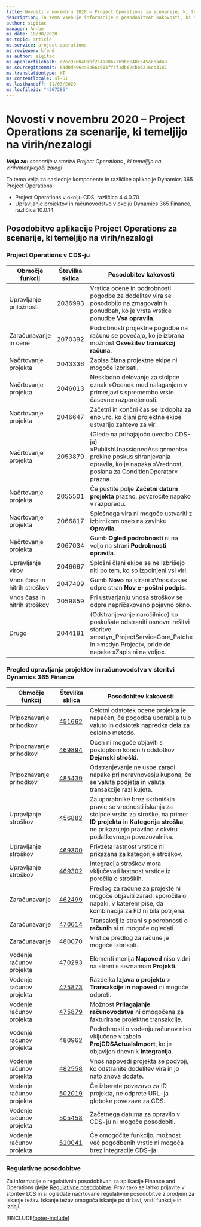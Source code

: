 ```yaml
---
title: Novosti v novembru 2020 – Project Operations za scenarije, ki temeljijo na virih/nezalogi
description: Ta tema vsebuje informacije o posodobitvah kakovosti, ki so na voljo v novembrski izdaji (2020) aplikacije Project Operations za scenarije, ki temeljijo na virih/nezalogi.
author: sigitac
manager: Annbe
ms.date: 10/30/2020
ms.topic: article
ms.service: project-operations
ms.reviewer: kfend
ms.author: sigitac
ms.openlocfilehash: c7ec9360401bf214ae867769b0e48e545a6bad48
ms.sourcegitcommit: 64d0de964a9b66c015ffcf1db62cbb6216cb3187
ms.translationtype: HT
ms.contentlocale: sl-SI
ms.lasthandoff: 11/03/2020
ms.locfileid: "4367286"
---
```

# <a name="whats-new-november-2020---project-operations-for-resourcenon-stocked-based-scenarios"></a>Novosti v novembru 2020 – Project Operations za scenarije, ki temeljijo na virih/nezalogi

_**Velja za:** scenarije v storitvi Project Operations , ki temeljijo na virih/manjkajoči zalogi_

Ta tema velja za naslednje komponente in različice aplikacije Dynamics 365 Project Operations:

- Project Operations v okolju CDS, različica 4.4.0.70
- Upravljanje projektov in računovodstvo v okolju Dynamics 365 Finance, različica 10.0.14

## <a name="updates-to-project-operations-for-resource-non-stocked-based-scenarios"></a>Posodobitve aplikacije Project Operations za scenarije, ki temeljijo na virih/nezalogi

### <a name="project-operations-on-cds"></a>Project Operations v CDS-ju

| Območje funkcij                 | Številka sklica | Posodobitev kakovosti                                                                                                                                                                    |
|------------------------------|------------------|-----------------------------------------------------------------------------------------------------------------------------------------------------------------------------------|
|   Upravljanje priložnosti       | 2036993          | Vrstica ocene in podrobnosti pogodbe za dodelitev vira se posodobijo na zmagovalnih ponudbah, ko je vrsta vrstice ponudbe **Vsa opravila**.                                                 |
| Zaračunavanje in cene          | 2070392          | Podrobnosti projektne pogodbe na računu se povečajo, ko je izbrana možnost **Osvežitev transakcij računa**.                                                                         |
| Načrtovanje projekta             | 2043336          | Zapisa člana projektne ekipe ni mogoče izbrisati.                                                                                                                                  |
| Načrtovanje projekta             | 2046013          | Neskladno delovanje za stolpce oznak »Ocene« med nalaganjem v primerjavi s spremembo vrste časovne razporejenosti.                                                                                   |
| Načrtovanje projekta             | 2046647          | Začetni in končni čas se izklopita za eno uro, ko člani projektne ekipe ustvarijo zahteve za vir.                                                                      |
| Načrtovanje projekta             | 2053879          | (Glede na prihajajočo uvedbo CDS-ja) »PublishUnassignedAssignments« prekine poskus shranjevanja opravila, ko je napaka »Vrednost, poslana za ConditionOperator« prazna.                       |
| Načrtovanje projekta             | 2055501          | Če pustite polje **Začetni datum projekta** prazno, povzročite napako v razporedu.                                                                                                      |
| Načrtovanje projekta             | 2066817          | Splošnega vira ni mogoče ustvariti z izbirnikom oseb na zavihku **Opravila**.                                                                                                   |
| Načrtovanje projekta             | 2067034          | Gumb **Ogled podrobnosti** ni na voljo na strani **Podrobnosti opravila**.                                                                                                       |
| Upravljanje virov          | 2046667          | Splošni člani ekipe se ne izbrišejo niti po tem, ko so izpolnjeni vsi viri.                                                                                                    |
| Vnos časa in hitrih stroškov | 2047499          | Gumb **Novo** na strani »Vnos časa« odpre stran **Nov e-poštni podpis**.                                                                                               |
| Vnos časa in hitrih stroškov | 2059859          | Pri ustvarjanju vnosa stroškov se odpre nepričakovano pojavno okno.                                                                                                                         |
| Drugo                        | 2044181          | (Odstranjevanje naročilnice) ko poskušate odstraniti osnovni rešitvi storitve »msdyn_ProjectServiceCore_Patch« in »msdyn Project«, pride do napake »Zapis ni na voljo«.  |

### <a name="project-management-and-accounting-in-dynamics-365-finance"></a>Pregled upravljanja projektov in računovodstva v storitvi Dynamics 365 Finance

| Območje funkcij        | Številka sklica | Posodobitev kakovosti                                                                                                                                                            |
|---------------------|------------------|---------------------------------------------------------------------------------------------------------------------------------------------------------------------------|
| Pripoznavanje prihodkov | [451662](https://fix.lcs.dynamics.com/Issue/Details/?bugId=451662)           | Celotni odstotek ocene projekta je napačen, če pogodba uporablja tujo valuto in odstotek napredka dela za celotno metodo.                     |
| Pripoznavanje prihodkov | [469894](https://fix.lcs.dynamics.com/Issue/Details/?bugId=469894)           | Ocen ni mogoče objaviti s postopkom končnih odstotkov **Dejanski stroški**.                                                                                                    |
| Pripoznavanje prihodkov | [485439](https://fix.lcs.dynamics.com/Issue/Details/?bugId=485439)           | Odstranjevanje ne uspe zaradi napake pri neravnovesju kupona, če se valuta podjetja in valuta transakcije razlikujeta.                                              |
| Upravljanje stroškov  | [456882](https://fix.lcs.dynamics.com/Issue/Details/?bugId=456822)           | Za uporabnike brez skrbniških pravic se vrednosti iskanja za stolpce vrstic za stroške, na primer **ID projekta** in **Kategorija stroška**, ne prikazujejo pravilno v okviru podatkovnega povezovalnika. |
| Upravljanje stroškov  | [469300](https://fix.lcs.dynamics.com/Issue/Details/?bugId=469300)           | Privzeta lastnost vrstice ni prikazana za kategorije stroškov.                                                                                                         |
| Upravljanje stroškov  | [469302](https://fix.lcs.dynamics.com/Issue/Details/?bugId=469302)           | Integracija stroškov mora vključevati lastnost vrstice iz poročila o stroških.                                                                                             |
| Zaračunavanje           | [462499](https://fix.lcs.dynamics.com/Issue/Details/?bugId=462499)           | Predlog za račune za projekte ni mogoče objaviti zaradi sporočila o napaki, v katerem piše, da kombinacija za FD ni bila potrjena.                                                    |
| Zaračunavanje           | [470614](https://fix.lcs.dynamics.com/Issue/Details/?bugId=470614)           | Transakcij iz strani s podrobnosti o **računih** si ni mogoče ogledati.                                                                                                              |
| Zaračunavanje           | [480070](https://fix.lcs.dynamics.com/Issue/Details/?bugId=480070)           | Vrstice predlog za račune je mogoče izbrisati.                                                                                                                                  |
| Vodenje računov projekta  | [470293](https://fix.lcs.dynamics.com/Issue/Details/?bugId=470293)           | Elementi menija **Napoved** niso vidni na strani s seznamom **Projekti**.                                                                                                   |
| Vodenje računov projekta  | [475873](https://fix.lcs.dynamics.com/Issue/Details/?bugId=475873)           | Razdelka **Izjava o projektu**   > **Transakcije in napoved** ni mogoče odpreti.                                                                                                       |
| Vodenje računov projekta  | [475879](https://fix.lcs.dynamics.com/Issue/Details/?bugId=475879)           | Možnost **Prilagajanje računovodstva** ni omogočena za fakturirane projektne transakcije.                                                                                                  |
| Vodenje računov projekta  | [480962](https://fix.lcs.dynamics.com/Issue/Details/?bugId=480962)           | Podrobnosti o vodenju računov niso vključene v tabelo **ProjCDSActualsImport**, ko je objavljen dnevnik **Integracija**.                                                  |
| Vodenje računov projekta  | [482558](https://fix.lcs.dynamics.com/Issue/Details/?bugId=482558)           | Vnos napovedi projekta se podvoji, ko odstranite dodelitev vira in jo nato znova dodate.                                                                            |
| Vodenje računov projekta  | [502019](https://fix.lcs.dynamics.com/Issue/Details/?bugId=502019)           | Če izberete povezavo za ID projekta, ne odprete URL-ja globoke povezave za CDS.                                                                                                         |
| Vodenje računov projekta  | [505458](https://fix.lcs.dynamics.com/Issue/Details/?bugId=505458)           | Začetnega datuma za opravilo v CDS-ju ni mogoče posodobiti.                                                                                                                           |
| Vodenje računov projekta  | [510041](https://fix.lcs.dynamics.com/Issue/Details/?bugId=510041)           | Če omogočite funkcijo, možnost več pogodbenih vrstic ni mogoča brez integracije CDS-ja.                                                                                   |

### <a name="regulatory-updates"></a>Regulativne posodobitve
Za informacije o regulativnih posodobitvah za aplikacije Finance and Operations glejte [Regulativne posodobitve](https://docs.microsoft.com/dynamics365/finance/localizations/regulatory-updates). Prav tako se lahko prijavite v storitev LCS in si ogledate načrtovane regulativne posodobitve z orodjem za iskanje težav. Iskanje težav omogoča iskanje po državi, vrsti funkcije in izdaji.


[!INCLUDE[footer-include](../includes/footer-banner.md)]